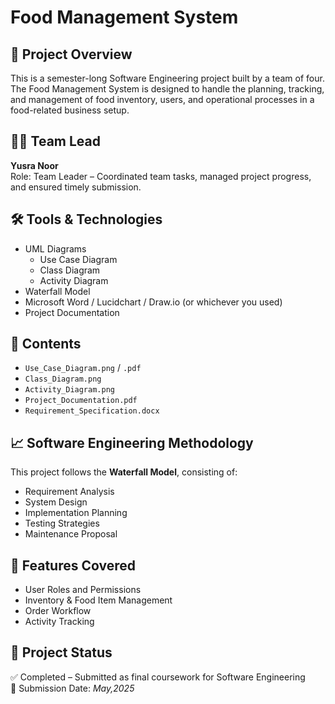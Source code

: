 # Food Management System

## 📌 Project Overview
This is a semester-long Software Engineering project built by a team of four. The Food Management System is designed to handle the planning, tracking, and management of food inventory, users, and operational processes in a food-related business setup.

## 👩‍💻 Team Lead
**Yusra Noor**  
Role: Team Leader – Coordinated team tasks, managed project progress, and ensured timely submission.

## 🛠️ Tools & Technologies
- UML Diagrams
  - Use Case Diagram
  - Class Diagram
  - Activity Diagram
- Waterfall Model
- Microsoft Word / Lucidchart / Draw.io (or whichever you used)
- Project Documentation

## 📁 Contents
- `Use_Case_Diagram.png` / `.pdf`
- `Class_Diagram.png`
- `Activity_Diagram.png`
- `Project_Documentation.pdf`
- `Requirement_Specification.docx`

## 📈 Software Engineering Methodology
This project follows the **Waterfall Model**, consisting of:
- Requirement Analysis
- System Design
- Implementation Planning
- Testing Strategies
- Maintenance Proposal

## 📑 Features Covered
- User Roles and Permissions
- Inventory & Food Item Management
- Order Workflow
- Activity Tracking

## 📄 Project Status
✅ Completed – Submitted as final coursework for Software Engineering  
📅 Submission Date: *May,2025*
